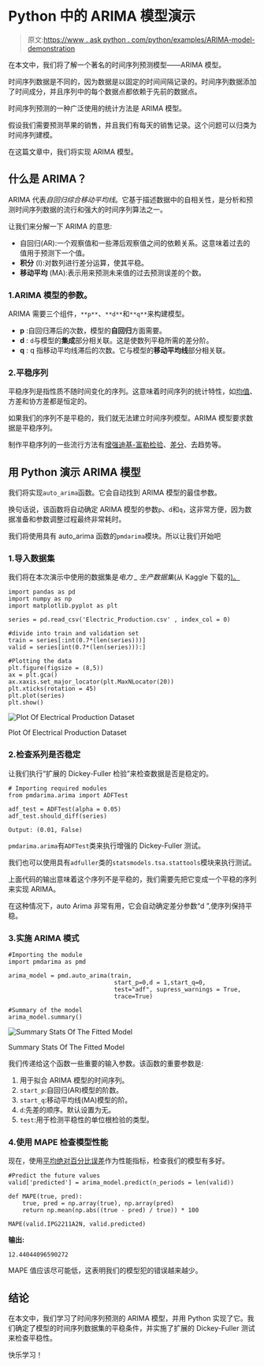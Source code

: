 # Python 中的 ARIMA 模型演示

> 原文:[https://www . ask python . com/python/examples/ARIMA-model-demonstration](https://www.askpython.com/python/examples/arima-model-demonstration)

在本文中，我们将了解一个著名的时间序列预测模型——ARIMA 模型。

时间序列数据是不同的，因为数据是以固定的时间间隔记录的。时间序列数据添加了时间成分，并且序列中的每个数据点都依赖于先前的数据点。

时间序列预测的一种广泛使用的统计方法是 ARIMA 模型。

假设我们需要预测苹果的销售，并且我们有每天的销售记录。这个问题可以归类为时间序列建模。

在这篇文章中，我们将实现 ARIMA 模型。

## 什么是 ARIMA？

ARIMA 代表*自回归综合移动平均线*。它基于描述数据中的自相关性，是分析和预测时间序列数据的流行和强大的时间序列算法之一。

让我们来分解一下 ARIMA 的意思:

*   自回归(AR):一个观察值和一些滞后观察值之间的依赖关系。这意味着过去的值用于预测下一个值。
*   **积分** (I):对数列进行差分运算，使其平稳。
*   **移动平均** (MA):表示用来预测未来值的过去预测误差的个数。

### 1.ARIMA 模型的参数。

ARIMA 需要三个组件，`**p**`、`**d**`和`**q**`来构建模型。

*   **p** :自回归滞后的次数，模型的**自回归**方面需要。
*   **d** : `d`与模型的**集成**部分相关联。这是使数列平稳所需的差分阶。
*   **q** : q 指移动平均线滞后的次数。它与模型的**移动平均线**部分相关联。

### 2.平稳序列

平稳序列是指性质不随时间变化的序列。这意味着时间序列的统计特性，如[均值](https://www.askpython.com/python/examples/mean-and-standard-deviation-python)、方差和协方差都是恒定的。

如果我们的序列不是平稳的，我们就无法建立时间序列模型。ARIMA 模型要求数据是平稳序列。

制作平稳序列的一些流行方法有[增强迪基-富勒检验](https://en.wikipedia.org/wiki/Augmented_Dickey%E2%80%93Fuller_test)、[差分](https://www.statistics.com/glossary/differencing-of-time-series/)、去趋势等。

## 用 Python 演示 ARIMA 模型

我们将实现`auto_arima`函数。它会自动找到 ARIMA 模型的最佳参数。

换句话说，该函数将自动确定 ARIMA 模型的参数`p`、`d`和`q`，这非常方便，因为数据准备和参数调整过程最终非常耗时。

我们将使用具有 auto_arima 函数的`pmdarima`模块。所以让我们开始吧

### 1.导入数据集

我们将在本次演示中使用的数据集是*电力 _ 生产数据集*(从 Kaggle 下载的[)。](https://www.kaggle.com/shenba/time-series-datasets)

```
import pandas as pd
import numpy as np
import matplotlib.pyplot as plt

series = pd.read_csv('Electric_Production.csv' , index_col = 0)

#divide into train and validation set
train = series[:int(0.7*(len(series)))]
valid = series[int(0.7*(len(series))):]

#Plotting the data
plt.figure(figsize = (8,5))
ax = plt.gca()
ax.xaxis.set_major_locator(plt.MaxNLocator(20))
plt.xticks(rotation = 45)
plt.plot(series)
plt.show()

```

![Plot Of Electrical Production Dataset](../Images/6fdbfeedb025a3e739df9cd0b5058b4d.png)

Plot Of Electrical Production Dataset

### 2.检查系列是否稳定

让我们执行“扩展的 Dickey-Fuller 检验”来检查数据是否是稳定的。

```
# Importing required modules
from pmdarima.arima import ADFTest

adf_test = ADFTest(alpha = 0.05)
adf_test.should_diff(series)

```

```
Output: (0.01, False)
```

`pmdarima.arima`有`ADFTest`类来执行增强的 Dickey-Fuller 测试。

我们也可以使用具有`adfuller`类的`statsmodels.tsa.stattools`模块来执行测试。

上面代码的输出意味着这个序列不是平稳的，我们需要先把它变成一个平稳的序列来实现 ARIMA。

在这种情况下，auto Arima 非常有用，它会自动确定差分参数“d ”,使序列保持平稳。

### 3.实施 ARIMA 模式

```
#Importing the module
import pmdarima as pmd

arima_model = pmd.auto_arima(train, 
                              start_p=0,d = 1,start_q=0,
                              test="adf", supress_warnings = True,
                              trace=True)

#Summary of the model
arima_model.summary()

```

![Summary Stats Of The Fitted Model](../Images/b5046364e09095a9709b134474a63fcb.png)

Summary Stats Of The Fitted Model

我们传递给这个函数一些重要的输入参数。该函数的重要参数是:

1.  用于拟合 ARIMA 模型的时间序列。
2.  `start_p`:自回归(AR)模型的阶数。
3.  `start_q`:移动平均线(MA)模型的阶。
4.  `d`:先差的顺序。默认设置为无。
5.  `test`:用于检测平稳性的单位根检验的类型。

### 4.使用 MAPE 检查模型性能

现在，使用[平均绝对百分比误差](https://www.askpython.com/python/examples/mape-mean-absolute-percentage-error)作为性能指标，检查我们的模型有多好。

```
#Predict the future values
valid['predicted'] = arima_model.predict(n_periods = len(valid))

def MAPE(true, pred): 
    true, pred = np.array(true), np.array(pred)
    return np.mean(np.abs((true - pred) / true)) * 100

MAPE(valid.IPG2211A2N, valid.predicted)

```

**输出:**

```
12.44044096590272
```

MAPE 值应该尽可能低，这表明我们的模型犯的错误越来越少。

## 结论

在本文中，我们学习了时间序列预测的 ARIMA 模型，并用 Python 实现了它。我们确定了模型的时间序列数据集的平稳条件，并实施了扩展的 Dickey-Fuller 测试来检查平稳性。

快乐学习！